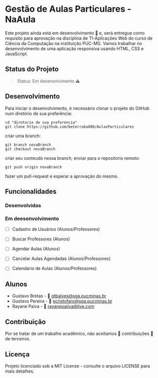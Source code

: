 # Gestão de Aulas Particulares - NaAula

Este projeto ainda está em desenvolvimento :grimacing: e, será entregue como requisito para aprovação na disciplina de TI-Aplicações Web do curso de Ciência da Computação na instituição PUC-MG. Vamos trabalhar no desenvolvimento de uma aplicação responsiva usando HTML, CSS e JavaScript.

## Status do Projeto

> Status: Em desenvolvimento :warning:

## Desenvolvimento

Para iniciar o desenvolvimento, é necessário clonar o projeto do GitHub num diretório de sua preferência:

```shell
cd "diretorio de sua preferencia"
git clone https://github.com/beterraba886/AulasParticulares
```
criar uma branch: 

```shell
git branch novaBranch
git checkout novaBranch
```

criar seu conteudo nessa branch, enviar para o repositorio remoto:

```shell
git push origin novaBranch
```

fazer um pull-request e esperar a aprovação do mesmo.


## Funcionalidades

### Desenvolvidas

### Em deesenvolvimento

- [ ] Cadastro de Usuários (Alunos/Professores)
- [ ] Buscar Professores (Alunos)
- [ ] Agendar Aulas (Alunos)
- [ ] Cancelar Aulas Agendadas (Alunos/Professores)
- [ ] Calendário de Aulas (Alunos/Professores)


## Alunos 

* Gustavo Bretas - :email: gtbalves@sga.pucminas.br
* Gustavo Pereira - :email: gcristofaro@sga.pucminas.br
* Rayane Paiva - :email: rayanepaiiva@live.com

## Contribuição

Por se tratar de um trabalho acadêmico, não aceitamos :no_entry_sign: contribuições :no_entry_sign: de terceiros.

## Licença 

Projeto licenciado sob a MIT License - consulte o arquivo LICENSE para mais detalhes.
